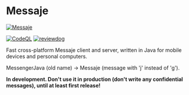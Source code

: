 # Messaje
[![Messaje](https://lh3.googleusercontent.com/u/2/drive-viewer/AITFw-x4mtr-vjeqzxo9PE7zruZFLmXcOaclfbzi9rlEzVN9ULOb7bXzDERhIzgZgxr67wF9Lw4J_djsQAUjB3OkEl_2lMqZRA=w1366-h651)](https://github.com/werryxgames/Messaje/releases)

[![CodeQL](https://github.com/werryxgames/Messaje/actions/workflows/codeql.yml/badge.svg)](https://github.com/werryxgames/Messaje/actions/workflows/codeql.yml)
[![reviewdog](https://github.com/werryxgames/Messaje/actions/workflows/reviewdog.yml/badge.svg)](https://github.com/werryxgames/Messaje/actions/workflows/reviewdog.yml)

Fast cross-platform Messaje client and server, written in Java for mobile devices and personal
computers.

MessengerJava (old name) -> Messaje (message with 'j' instead of 'g').

**In development. Don't use it in production (don't write any confidential messages), until at least first release!**
